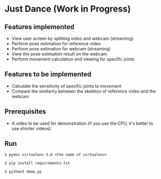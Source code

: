 # Just Dance (Work in Progress)

## Features implemented
- View user screen by splitting video and webcam (streaming)
- Perform pose estimation for reference video
- Perform pose estimation for webcam (streaming)
- View the pose estimation result on the webcam
- Perform movement calculation and viewing for specific joints


## Features to be implemented
- Calculate the sensitivity of specific joints to movement
- Compare the similarity between the skeleton of reference video and the webcam


## Prerequisites
- A video to be used for demonstration (if you use the CPU, it's better to use shorter videos)


## Run
```
$ pyenv virtualenv 3.6 <the name of virtualenv>
```


```
$ pip install requirements.txt
```


```
$ python3 demo.py
```
